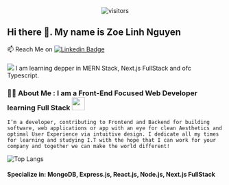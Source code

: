 <!--   my-icons -->
<div align="center">    
<img src="https://visitor-badge.laobi.icu/badge?page_id=linh-nguyenkhanh.linh-nguyenkhanh" alt="visitors"/>   
</div>

## Hi there 👋. My name is Zoe Linh Nguyen
 :mailbox: Reach Me on [![Linkedin Badge](https://img.shields.io/badge/-ZOE-blue?style=flat&logo=Linkedin&logoColor=white)](https://www.linkedin.com/in/zoe0209/)
#### <div>
  <a href="https://github.com/linh-nguyenkhanh"><img src="https://img.shields.io/badge/status-updating-brightgreen.svg"></a> I am learning depper in MERN Stack, Next.js FullStack and ofc Typescript.
</div>

### :woman_technologist: About Me : I am a Front-End Focused Web Developer learning Full Stack <img src="https://media.giphy.com/media/VKyHXHb7EsFuY98BJD/giphy.gif" width="30">  
  
``I’m a developer, contributing to Frontend and Backend for building software, web applications or app with an eye for clean Aesthetics and optimal User Experience via intuitive design. I dedicate all my times for learning and studying I.T with the hope that I can work for your company and together we can make the world different!``

![Top Langs](https://github-readme-stats.vercel.app/api/top-langs/?username=linhngkh&size_weight=0.5&count_weight=0.5)

#### Specialize in: MongoDB, Express.js, React.js, Node.js, Next.js FullStack




